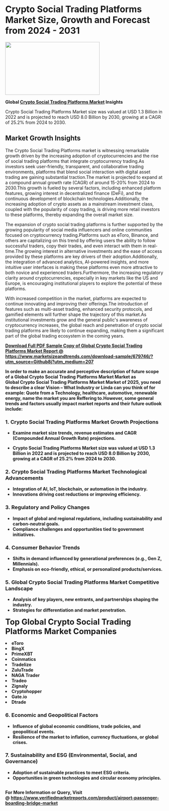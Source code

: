 <H1>Crypto Social Trading Platforms Market Size, Growth and Forecast from 2024 - 2031</H1><img class="aligncenter size-medium wp-image-584254" src="https://thirdeyenews.in/wp-content/uploads/2024/09/Global-Market-Research-300x168.jpeg" alt="" width="300" height="168" /><p><strong>Global&nbsp;<a href="https://www.marketsizeandtrends.com/download-sample/679746/?utm_source=Github8j?utm_medium=207">Crypto Social Trading Platforms Market</a> Insights</strong></p><p>Crypto Social Trading Platforms Market size was valued at USD 1.3 Billion in 2022 and is projected to reach USD 8.0 Billion by 2030, growing at a CAGR of 25.2% from 2024 to 2030.</p><p><h2>Market Growth Insights</h2> <p>The Crypto Social Trading Platforms market is witnessing remarkable growth driven by the increasing adoption of cryptocurrencies and the rise of social trading platforms that integrate cryptocurrency trading.As investors seek user-friendly, transparent, and collaborative trading environments, platforms that blend social interaction with digital asset trading are gaining substantial traction.The market is projected to expand at a compound annual growth rate (CAGR) of around 15-20% from 2024 to 2030.This growth is fueled by several factors, including enhanced platform features, growing interest in decentralized finance (DeFi), and the continuous development of blockchain technologies.Additionally, the increasing adoption of crypto assets as a mainstream investment class, coupled with the popularity of copy trading, is driving more retail investors to these platforms, thereby expanding the overall market size.</p> <p><strong><a href="#"></a></strong></p> <p>The expansion of crypto social trading platforms is further supported by the growing popularity of social media influencers and online communities focused on cryptocurrency trading.Platforms such as eToro, Binance, and others are capitalizing on this trend by offering users the ability to follow successful traders, copy their trades, and even interact with them in real-time.The growing interest in alternative investments and the ease of access provided by these platforms are key drivers of their adoption.Additionally, the integration of advanced analytics, AI-powered insights, and more intuitive user interfaces is making these platforms even more attractive to both novice and experienced traders.Furthermore, the increasing regulatory clarity around cryptocurrencies, especially in key markets like the US and Europe, is encouraging institutional players to explore the potential of these platforms.<p>With increased competition in the market, platforms are expected to continue innovating and improving their offerings.The introduction of features such as multi-asset trading, enhanced security protocols, and gamified elements will further shape the trajectory of this market.As institutional investments grow and the general public's awareness of cryptocurrency increases, the global reach and penetration of crypto social trading platforms are likely to continue expanding, making them a significant part of the global trading ecosystem in the coming years.</p> <p><strong><a href="#"></p><p><span class=""><strong>Download Full PDF Sample Copy of Global Crypto Social Trading Platforms Market Report</strong> @ <a href="https://www.marketsizeandtrends.com/download-sample/679746/?utm_source=Github8j?utm_medium=207" target="_blank">https://www.marketsizeandtrends.com/download-sample/679746/?utm_source=Github8j?utm_medium=207</a></span></p><p>In order to make an accurate and perceptive description of future scope of a Global&nbsp;Crypto Social Trading Platforms Market Market as Global&nbsp;Crypto Social Trading Platforms Market Market of 2025, you need to describe a clear Vision &ndash; What Industry or Linda can you think of for example: Quote from a Technology, healthcare, automotive, renewable energy, name the market you are Reffering to.However, some general trends and factors usually impact market reports and their future outlook include:</p><h3>1.&nbsp;<strong>Crypto Social Trading Platforms Market Growth Projections</strong></h3><ul><li>Examine market size trends, revenue estimates and CAGR (Compounded Annual Growth Rate) projections.</li><li><p>Crypto Social Trading Platforms Market size was valued at USD 1.3 Billion in 2022 and is projected to reach USD 8.0 Billion by 2030, growing at a CAGR of 25.2% from 2024 to 2030.</p></li></ul><h3>2.&nbsp;<strong>Crypto Social Trading Platforms Market Technological Advancements</strong></h3><ul><li>Integration of AI, IoT, blockchain, or automation in the industry.</li><li>Innovations driving cost reductions or improving efficiency.</li></ul><h3>3.&nbsp;<strong>Regulatory and Policy Changes</strong></h3><ul><li>Impact of global and regional regulations, including sustainability and carbon-neutral goals.</li><li>Compliance challenges and opportunities tied to government initiatives.</li></ul><h3>4.&nbsp;<strong>Consumer Behavior Trends</strong></h3><ul><li>Shifts in demand influenced by generational preferences (e.g., Gen Z, Millennials).</li><li>Emphasis on eco-friendly, ethical, or personalized products/services.</li></ul><h3>5.&nbsp;<strong>Global Crypto Social Trading Platforms Market Competitive Landscape</strong></h3><ul><li>Analysis of key players, new entrants, and partnerships shaping the industry.</li><li>Strategies for differentiation and market penetration.</li></ul><p data-pm-slice="1 1 []"><span style="color: inherit; font-family: inherit; font-size: 25px;">Top Global Crypto Social Trading Platforms Market Companies</span></p><div class="" data-test-id=""><p><li>eToro</li><li> BingX</li><li> PrimeXBT</li><li> Coinmatics</li><li> Tradelize</li><li> ZuluTrade</li><li> NAGA Trader</li><li> Tradeo</li><li> Zignaly</li><li> Cryptohopper</li><li> Gate.io</li><li> Dtrade</li></p></div><h3>6.&nbsp;<strong>Economic and Geopolitical Factors</strong></h3><ul><li>Influence of global economic conditions, trade policies, and geopolitical events.</li><li>Resilience of the market to inflation, currency fluctuations, or global crises.</li></ul><h3>7.&nbsp;<strong>Sustainability and ESG (Environmental, Social, and Governance)</strong></h3><ul><li>Adoption of sustainable practices to meet ESG criteria.</li><li>Opportunities in green technologies and circular economy principles.</li></ul><h2><strong style="font-size: 14px;">For More Information or Query, Visit @&nbsp;</strong><a style="background-color: #ffffff; font-size: 14px;" href="https://www.marketsizeandtrends.com/report/crypto-social-trading-platforms-market/" target="_blank">https://www.verifiedmarketreports.com/product/airport-passenger-boarding-bridge-market</a></h2>
